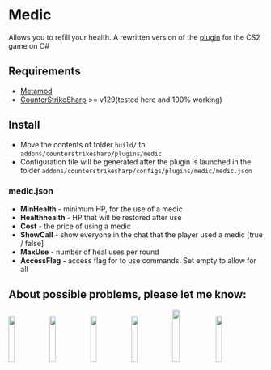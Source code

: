 # Medic
Allows you to refill your health. A rewritten version of the [plugin](https://forums.alliedmods.net/showthread.php?p=886430) for the CS2 game on C#

## Requirements
- [Metamod](https://www.sourcemm.net/downloads.php/?branch=master)
- [CounterStrikeSharp](https://github.com/roflmuffin/CounterStrikeSharp/releases/tag/v129) >= v129(tested here and 100% working)

## Install
- Move the contents of folder `build/` to `addons/counterstrikesharp/plugins/medic`
- Configuration file will be generated after the plugin is launched in the folder `addons/counterstrikesharp/configs/plugins/medic/medic.json`
	
### medic.json
 - **MinHealth** - minimum HP, for the use of a medic
 - **Healthhealth** - HP that will be restored after use
 - **Cost** - the price of using a medic
 - **ShowCall** - show everyone in the chat that the player used a medic [true / false]
 - **MaxUse** - number of heal uses per round
 - **AccessFlag** - access flag for to use commands. Set empty to allow for all

## About possible problems, please let me know: 
[<img src="https://i.ibb.co/LJz83MH/a681b18dd681f38e599286a07a92225d.png" width="15.3%"/>](https://discordapp.com/users/858709381088935976/)
[<img src="https://i.ibb.co/tJTTmxP/vk-process-mining.png" width="15.3%"/>](https://vk.com/bgtroll)
[<img src="https://i.ibb.co/VjhryGb/png-transparent-brand-logo-steam-gump-s.png" width="15.3%"/>](https://hlmod.ru/members/palonez.92448/)
[<img src="https://i.ibb.co/xHZPN0g/s-l500.png" width="15.3%"/>](https://steamcommunity.com/id/comecamecame)
[<img src="https://i.ibb.co/S0LyzmX/tg-process-mining.png" width="16.3%"/>](https://t.me/ArrayListX)
[<img src="https://i.ibb.co/Tb2gprD/2056021.png" width="15.3%"/>](https://github.com/Quake1011)
